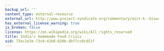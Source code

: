 ```yaml
---
backup_url: ''
content_type: external-resource
external_url: http://www.project-syndicate.org/commentary/asit-k--biswas-and-cecilia-tortajada-attribute-shortages-and-undernourishment-to-widespread-wastage-of-output
has_external_license_warning: true
is_broken: false
license: https://en.wikipedia.org/wiki/All_rights_reserved
title: India's Homemade Food Crisis
uid: 73ec1e3e-73c8-41b8-820b-dbf7cc8cd51f
---
```

